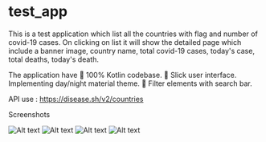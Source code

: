 # test_app
This is a test application which list all the countries with flag and number of covid-19 cases.
On clicking on list it will show the detailed page which include a banner image, country name,
total covid-19 cases, today's case, total deaths, today's death.

The application have
 100% Kotlin codebase.
 Slick user interface. Implementing day/night material theme.
 Filter elements with search bar. 


API use : https://disease.sh/v2/countries


Screenshots

![Alt text](https://github.com/philipalias/test_app/blob/main/2.jpeg?raw=true "")
![Alt text](https://github.com/philipalias/test_app/blob/main/3.jpeg?raw=true "")
![Alt text](https://github.com/philipalias/test_app/blob/main/4.jpeg?raw=true "")
![Alt text](https://github.com/philipalias/test_app/blob/main/1.jpeg?raw=true "")




